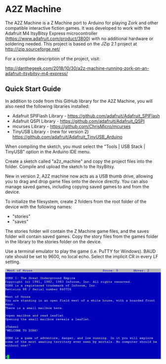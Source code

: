 # A2Z Machine

The A2Z Machine is a Z Machine port to Arduino for playing Zork and other compatible interactive fiction games. It was developed to work with the Adafruit M4 ItsyBitsy Express microcontroller (https://www.adafruit.com/product/3800) with no additional hardware or soldering needed. This project is based on the JZip 2.1 project at http://jzip.sourceforge.net/

For a complete description of the project, visit:

http://danthegeek.com/2018/10/30/a2z-machine-running-zork-on-an-adafruit-itsybitsy-m4-express/

## Quick Start Guide

In addition to code from this GitHub library for the A2Z Machine, you will also need the following libraries installed:

- Adafruit SPIFlash Library - https://github.com/adafruit/Adafruit_SPIFlash
- Adafruit QSPI Library - https://github.com/adafruit/Adafruit_QSPI
- mcurses Library - https://github.com/ChrisMicro/mcurses
- TinyUSB Library - (new for version 2) https://github.com/adafruit/Adafruit_TinyUSB_Arduino

When compiling the sketch, you must select the "Tools | USB Stack | TinyUSB" option in the Arduino IDE menu.

Create a sketch called "a2z_machine" and copy the project files into the folder. Compile and upload the sketch to the ItsyBitsy.

New in version 2, A2Z machine now acts as a USB thumb drive, allowing you to drag and drop game files onto the device directly. You can also manage saved games, including copying saved games to and from the device.

To initialize the filesystem, create 2 folders from the root folder of the device with the following names:

- "stories"
- "saves"

The stories folder will contain the Z Machine game files, and the saves folder will contain saved games. Copy the story files from the games folder in the library to the stories folder on the device. 


Use a terminal emulator to play the game (i.e. PuTTY for Windows). BAUD rate should be set to 9600, no local echo. Select the implicit CR in every LF setting.

![ScreenShot](screenshot.png)

